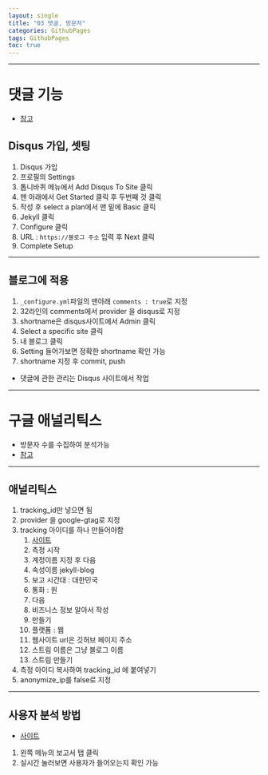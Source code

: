 ```yaml
---
layout: single
title: "03 댓글, 방문자" 
categories: GithubPages
tags: GithubPages
toc: true
---
```

---
# 댓글 기능
- [참고](https://mmistakes.github.io/minimal-mistakes/docs/configuration/#comments)
## Disqus 가입, 셋팅
1. Disqus 가입
2. 프로필의 Settings
3. 톱니바퀴 메뉴에서 Add Disqus To Site 클릭
4. 맨 아래에서 Get Started 클릭 후 두번째 것 클릭
5. 작성 후 select a plan에서 맨 밑에 Basic 클릭
6. Jekyll 클릭
7. Configure 클릭
8. URL : `https://블로그 주소` 입력 후 Next 클릭
9. Complete Setup
---
## 블로그에 적용
1. `_configure.yml`파일의 맨아래 `comments : true`로 지정 
2. 32라인의 comments에서 provider 을 disqus로 지정
3. shortname은 disqus사이트에서 Admin 클릭
4. Select a specific site 클릭
5. 내 블로그 클릭 
6. Setting 들어가보면 정확한 shortname 확인 가능
7. shortname 지정 후 commit, push
- 댓글에 관한 관리는 Disqus 사이트에서 작업
---
# 구글 애널리틱스
- 방문자 수를 수집하여 분석가능
- [참고](https://mmistakes.github.io/minimal-mistakes/docs/configuration/#analytics)
---
## 애널리틱스
1. tracking_id만 넣으면 됨
2. provider 을 google-gtag로 지정
3. tracking 아이디를 하나 만들어야함
	1. [사이트](https://analytics.google.com/analytics/web/provision/?hl=ko#/provision)
	2. 측정 시작
	3. 계정이름 지정 후 다음
	4. 속성이름 jekyll-blog
	5. 보고 시간대 : 대한민국
	6. 통화 : 원
	7. 다음
	8. 비즈니스 정보 알아서 작성
	9. 만들기
	10. 플랫폼 : 웹
	11. 웹사이트 url은 깃허브 페이지 주소
	12. 스트림 이름은 그냥 블로그 이름
	13. 스트림 만들기
4. 측정 아이디 복사하여 tracking_id 에 붙여넣기
5. anonymize_ip를 false로 지정
---
## 사용자 분석 방법
- [사이트](https://analytics.google.com/analytics/web/provision/?hl=ko#/p390948283/realtime/overview?params=_u..nav%3Dmaui)
1. 왼쪽 메뉴의 보고서 탭 클릭
2. 실시간 눌러보면 사용자가 들어오는지 확인 가능